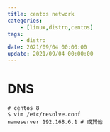 ```yaml
---
title: centos network
categories: 
	- [linux,distro,centos]
tags:
	- distro
date: 2021/09/04 00:00:00
update: 2021/09/04 00:00:00
---
```


# DNS

```shell
# centos 8
$ vim /etc/resolve.conf
nameserver 192.168.6.1 # 或其他
```

